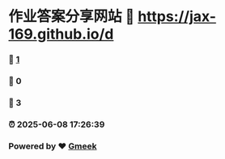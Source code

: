 # 作业答案分享网站 :link: https://jax-169.github.io/d 
### :page_facing_up: [1](https://jax-169.github.io/d/tag.html) 
### :speech_balloon: 0 
### :hibiscus: 3 
### :alarm_clock: 2025-06-08 17:26:39 
### Powered by :heart: [Gmeek](https://github.com/Meekdai/Gmeek)
